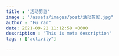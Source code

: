```yaml
---
title : "活动剪影"
image : "/assets/images/post/活动剪影.jpg"
author : "Fu Yan"
date: 2021-09-22 11:12:58 +0600
description : "This is meta description"
tags : ["activity"]

---
```

